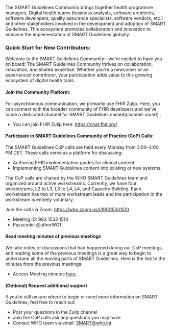 The SMART Guidelines Community brings together health programme managers, Digital health teams (business analysts, software architects, software developers, quality assurance specialists, software vendors, etc.) and other stakeholders involved in the development and adoption of SMART Guidelines. This ecosystem promotes collaboration and innovation to enhance the implementation of SMART Guidelines globally. 

### Quick Start for New Contributors:  

Welcome to the SMART Guidelines Community—we’re excited to have you on board! The SMART Guidelines Community thrives on collaboration, innovation, and shared expertise. Whether you're a newcomer or an experienced contributor, your participation adds value to this growing ecosystem of digital health tools.  

#### Join the Community Platform:  

For asynchronous communication, we primarily use FHIR Zulip. Here, you can connect with the broader community of FHIR developers and we’ve made a dedicated channel  for SMART Guidelines named(channel: smart) . 
- You can join FHIR Zulip here: <a href="https://chat.fhir.org/">https://chat.fhir.org/</a>

#### Participate in SMART Guidelines Community of Practice (CoP) Calls:  

The SMART Guidelines CoP calls are held every Monday from 3:00–4:00 PM CET. These calls serve as a platform for discussing: 
- Authoring FHIR implementation guides for clinical content. 
- Implementing SMART Guidelines content into existing or new systems. 

The CoP calls are chaired by the WHO SMART Guidelines team and organized around active workstreams. Currently, we have four workstreams, L2 to L3, L3 to L4, L4, and Capacity Building. Each workstream has two or more workstream leads and the participation in the workstream is entirely voluntary.  

Join the call via Zoom: <a href="https://who.zoom.us/j/98315331510">https://who.zoom.us/j/98315331510</a>
- Meeting ID: 983 1533 1510 
- Passcode: @uthorWG1 

#### Read meeting minutes of previous meetings  

We take notes of discussions that had happened during our CoP meetings, and reading some of the previous meetings is a great way to begin to understand all the moving parts of SMART Guidelines. Here is the link to the minutes from the previous meetings: 

- Access Meeting minutes <a href="https://worldhealthorg-my.sharepoint.com/:w:/g/personal/ratanaprayuln_who_int/EVwk3JsUSVBBh2ew1xn7HtwBPd_TL2XL1ti48tymiVa36Q?rtime=JZAh3Sf320g">here</a>. 

 

#### (Optional) Request additional support  

If you’re still unsure where to begin or need more information on SMART Guidelines, feel free to reach out:  

- Post your questions in the Zulip channel 
- Join the CoP calls ask any questions you may have  
- Contact WHO team via email: <a href= "mailto:SMART@who.int">SMART@who.int</a>